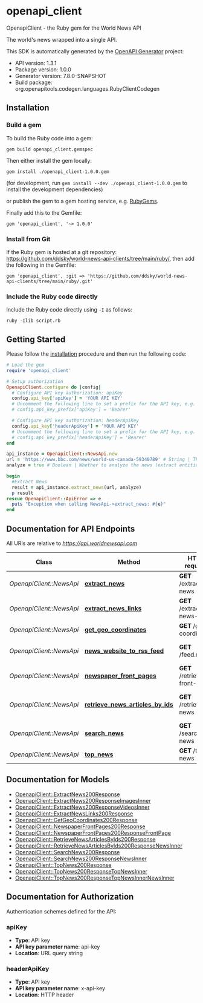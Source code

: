 # openapi_client

OpenapiClient - the Ruby gem for the World News API

The world's news wrapped into a single API.

This SDK is automatically generated by the [OpenAPI Generator](https://openapi-generator.tech) project:

- API version: 1.3.1
- Package version: 1.0.0
- Generator version: 7.8.0-SNAPSHOT
- Build package: org.openapitools.codegen.languages.RubyClientCodegen

## Installation

### Build a gem

To build the Ruby code into a gem:

```shell
gem build openapi_client.gemspec
```

Then either install the gem locally:

```shell
gem install ./openapi_client-1.0.0.gem
```

(for development, run `gem install --dev ./openapi_client-1.0.0.gem` to install the development dependencies)

or publish the gem to a gem hosting service, e.g. [RubyGems](https://rubygems.org/).

Finally add this to the Gemfile:

    gem 'openapi_client', '~> 1.0.0'

### Install from Git

If the Ruby gem is hosted at a git repository: https://github.com/ddsky/world-news-api-clients/tree/main/ruby/, then add the following in the Gemfile:

    gem 'openapi_client', :git => 'https://github.com/ddsky/world-news-api-clients/tree/main/ruby/.git'

### Include the Ruby code directly

Include the Ruby code directly using `-I` as follows:

```shell
ruby -Ilib script.rb
```

## Getting Started

Please follow the [installation](#installation) procedure and then run the following code:

```ruby
# Load the gem
require 'openapi_client'

# Setup authorization
OpenapiClient.configure do |config|
  # Configure API key authorization: apiKey
  config.api_key['apiKey'] = 'YOUR API KEY'
  # Uncomment the following line to set a prefix for the API key, e.g. 'Bearer' (defaults to nil)
  # config.api_key_prefix['apiKey'] = 'Bearer'

  # Configure API key authorization: headerApiKey
  config.api_key['headerApiKey'] = 'YOUR API KEY'
  # Uncomment the following line to set a prefix for the API key, e.g. 'Bearer' (defaults to nil)
  # config.api_key_prefix['headerApiKey'] = 'Bearer'
end

api_instance = OpenapiClient::NewsApi.new
url = 'https://www.bbc.com/news/world-us-canada-59340789' # String | The url of the news.
analyze = true # Boolean | Whether to analyze the news (extract entities etc.)

begin
  #Extract News
  result = api_instance.extract_news(url, analyze)
  p result
rescue OpenapiClient::ApiError => e
  puts "Exception when calling NewsApi->extract_news: #{e}"
end

```

## Documentation for API Endpoints

All URIs are relative to *https://api.worldnewsapi.com*

Class | Method | HTTP request | Description
------------ | ------------- | ------------- | -------------
*OpenapiClient::NewsApi* | [**extract_news**](docs/NewsApi.md#extract_news) | **GET** /extract-news | Extract News
*OpenapiClient::NewsApi* | [**extract_news_links**](docs/NewsApi.md#extract_news_links) | **GET** /extract-news-links | Extract News Links
*OpenapiClient::NewsApi* | [**get_geo_coordinates**](docs/NewsApi.md#get_geo_coordinates) | **GET** /geo-coordinates | Get Geo Coordinates
*OpenapiClient::NewsApi* | [**news_website_to_rss_feed**](docs/NewsApi.md#news_website_to_rss_feed) | **GET** /feed.rss | News Website to RSS Feed
*OpenapiClient::NewsApi* | [**newspaper_front_pages**](docs/NewsApi.md#newspaper_front_pages) | **GET** /retrieve-front-page | Newspaper Front Pages
*OpenapiClient::NewsApi* | [**retrieve_news_articles_by_ids**](docs/NewsApi.md#retrieve_news_articles_by_ids) | **GET** /retrieve-news | Retrieve News Articles by Ids
*OpenapiClient::NewsApi* | [**search_news**](docs/NewsApi.md#search_news) | **GET** /search-news | Search News
*OpenapiClient::NewsApi* | [**top_news**](docs/NewsApi.md#top_news) | **GET** /top-news | Top News


## Documentation for Models

 - [OpenapiClient::ExtractNews200Response](docs/ExtractNews200Response.md)
 - [OpenapiClient::ExtractNews200ResponseImagesInner](docs/ExtractNews200ResponseImagesInner.md)
 - [OpenapiClient::ExtractNews200ResponseVideosInner](docs/ExtractNews200ResponseVideosInner.md)
 - [OpenapiClient::ExtractNewsLinks200Response](docs/ExtractNewsLinks200Response.md)
 - [OpenapiClient::GetGeoCoordinates200Response](docs/GetGeoCoordinates200Response.md)
 - [OpenapiClient::NewspaperFrontPages200Response](docs/NewspaperFrontPages200Response.md)
 - [OpenapiClient::NewspaperFrontPages200ResponseFrontPage](docs/NewspaperFrontPages200ResponseFrontPage.md)
 - [OpenapiClient::RetrieveNewsArticlesByIds200Response](docs/RetrieveNewsArticlesByIds200Response.md)
 - [OpenapiClient::RetrieveNewsArticlesByIds200ResponseNewsInner](docs/RetrieveNewsArticlesByIds200ResponseNewsInner.md)
 - [OpenapiClient::SearchNews200Response](docs/SearchNews200Response.md)
 - [OpenapiClient::SearchNews200ResponseNewsInner](docs/SearchNews200ResponseNewsInner.md)
 - [OpenapiClient::TopNews200Response](docs/TopNews200Response.md)
 - [OpenapiClient::TopNews200ResponseTopNewsInner](docs/TopNews200ResponseTopNewsInner.md)
 - [OpenapiClient::TopNews200ResponseTopNewsInnerNewsInner](docs/TopNews200ResponseTopNewsInnerNewsInner.md)


## Documentation for Authorization


Authentication schemes defined for the API:
### apiKey


- **Type**: API key
- **API key parameter name**: api-key
- **Location**: URL query string

### headerApiKey


- **Type**: API key
- **API key parameter name**: x-api-key
- **Location**: HTTP header

